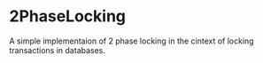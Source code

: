 # 2PhaseLocking
A simple implementaion of 2 phase locking in the cintext of locking transactions in databases.
